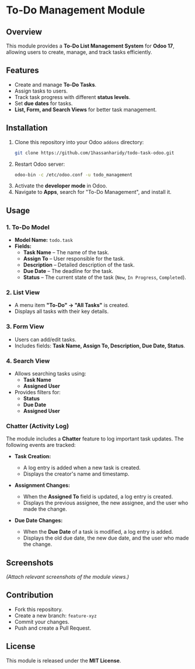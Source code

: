 # To-Do Management Module

## Overview
This module provides a **To-Do List Management System** for **Odoo 17**, allowing users to create, manage, and track tasks efficiently.

## Features
- Create and manage **To-Do Tasks**.
- Assign tasks to users.
- Track task progress with different **status levels**.
- Set **due dates** for tasks.
- **List, Form, and Search Views** for better task management.

## Installation
1. Clone this repository into your Odoo `addons` directory:
   ```sh
   git clone https://github.com/1hassanharidy/todo-task-odoo.git
   ```
2. Restart Odoo server:
   ```sh
   odoo-bin -c /etc/odoo.conf -u todo_management
   ```
3. Activate the **developer mode** in Odoo.
4. Navigate to **Apps**, search for "To-Do Management", and install it.

## Usage

### 1. To-Do Model
- **Model Name:** `todo.task`
- **Fields:**
  - **Task Name** – The name of the task.
  - **Assign To** – User responsible for the task.
  - **Description** – Detailed description of the task.
  - **Due Date** – The deadline for the task.
  - **Status** – The current state of the task (`New`, `In Progress`, `Completed`).

### 2. List View
- A menu item **"To-Do" → "All Tasks"** is created.
- Displays all tasks with their key details.

### 3. Form View
- Users can add/edit tasks.
- Includes fields: **Task Name, Assign To, Description, Due Date, Status**.

### 4. Search View
- Allows searching tasks using:
  - **Task Name**
  - **Assigned User**
- Provides filters for:
  - **Status**
  - **Due Date**
  - **Assigned User**

 ### Chatter (Activity Log)

The module includes a **Chatter** feature to log important task updates. The following events are tracked:

- **Task Creation:**  
  - A log entry is added when a new task is created.
  - Displays the creator's name and timestamp.

- **Assignment Changes:**  
  - When the **Assigned To** field is updated, a log entry is created.
  - Displays the previous assignee, the new assignee, and the user who made the change.

- **Due Date Changes:**  
  - When the **Due Date** of a task is modified, a log entry is added.
  - Displays the old due date, the new due date, and the user who made the change.

## Screenshots
*(Attach relevant screenshots of the module views.)*

## Contribution
- Fork this repository.
- Create a new branch: `feature-xyz`
- Commit your changes.
- Push and create a Pull Request.

## License
This module is released under the **MIT License**.
